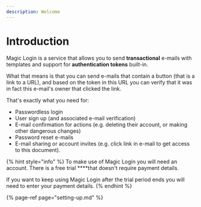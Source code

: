 ```yaml
---
description: Welcome
---
```


# Introduction

Magic Login is a service that allows you to send **transactional** e-mails with templates and support for **authentication tokens** built-in.

What that means is that you can send e-mails that contain a button \(that is a link to a URL\), and based on the token in this URL you can verify that it was in fact this e-mail's owner that clicked the link.

That's exactly what you need for:

* Passwordless login
* User sign up \(and associated e-mail verification\)
* E-mail confirmation for actions \(e.g. deleting their account, or making other dangerous changes\)
* Password reset e-mails
* E-mail sharing or account invites \(e.g. click link in e-mail to get access to this document\).

{% hint style="info" %}
To make use of Magic Login you will need an account. There is a free trial ****that doesn't require payment details.

If you want to keep using Magic Login after the trial period ends you will need to enter your payment details. 
{% endhint %}

{% page-ref page="setting-up.md" %}


